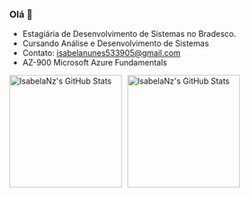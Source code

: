 ### Olá 👋

- Estagiária de Desenvolvimento de Sistemas no Bradesco.
- Cursando Análise e Desenvolvimento de Sistemas
- Contato: isabelanunes533905@gmail.com
- AZ-900 Microsoft Azure Fundamentals


<div style="display: flex; align-items: center; gap: 10px;">
 <img src="https://github-readme-stats.vercel.app/api?username=IsabelaNz&theme=outrun&show_icons=true&hide_border=true&count_private=true" alt="IsabelaNz's GitHub Stats"style="height: 200px;" />

  <img src="https://github-readme-stats.vercel.app/api/top-langs/?username=IsabelaNz&theme=outrun&show_icons=true&hide_border=true&layout=compact" alt="IsabelaNz's GitHub Stats"  style="height: 200px;" />
</div>



